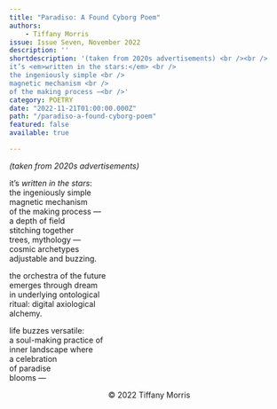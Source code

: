 ```yaml
---
title: "Paradiso: A Found Cyborg Poem"
authors:
    - Tiffany Morris
issue: Issue Seven, November 2022
description: ''
shortdescription: '(taken from 2020s advertisements) <br /><br />
it’s <em>written in the stars:</em> <br />
the ingeniously simple <br />
magnetic mechanism <br />
of the making process —<br />'
category: POETRY
date: "2022-11-21T01:00:00.000Z"
path: "/paradiso-a-found-cyborg-poem"
featured: false
available: true

---
```


*(taken from 2020s advertisements)* <br />

it’s *written in the stars*:  <br />
the ingeniously simple  <br />
magnetic mechanism  <br />
of the making process — <br />
a depth of field  <br />
stitching together  <br />
trees, mythology — <br />
cosmic archetypes <br />
adjustable and buzzing. <br />

the orchestra of the future <br />
emerges through dream <br />
in underlying ontological <br />
ritual: digital axiological  <br />
alchemy. <br />

life buzzes versatile: <br />
a soul-making practice of <br />
inner landscape where <br />
a celebration <br />
of paradise <br />
blooms — <br />


<p style="text-align: center;">© 2022 Tiffany Morris</p>